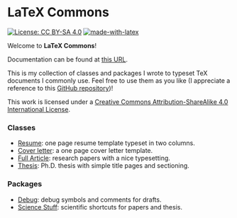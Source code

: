 # LaTeX Commons

[![License: CC BY-SA 4.0](https://img.shields.io/badge/License-CC%20BY--SA%204.0-lightgrey.svg)](https://creativecommons.org/licenses/by-sa/4.0/) [![made-with-latex](https://img.shields.io/badge/Made%20with-LaTeX-1f425f.svg)](https://www.latex-project.org/)

Welcome to **LaTeX Commons**!

Documentation can be found at [this URL](https://thesfinox.gitbook.io/latex-templates-and-packages/).

This is my collection of classes and packages I wrote to typeset TeX documents I commonly use. Feel free to use them as you like \(I appreciate a reference to this [GitHub repository](https://github.com/thesfinox/latex-commons)\)!

This work is licensed under a [Creative Commons Attribution-ShareAlike 4.0 International License](http://creativecommons.org/licenses/by-sa/4.0/).

### Classes

* [Resume](classes/resume.md): one page resume template typeset in two columns.
* [Cover letter](classes/cover.md): a one page cover letter template.
* [Full Article](classes/fullarticle.md): research papers with a nice typesetting.
* [Thesis](classes/thesis.md): Ph.D. thesis with simple title pages and sectioning.

### Packages

* [Debug](packages/debug.md): debug symbols and comments for drafts.
* [Science Stuff](packages/sciencestuff.md): scientific shortcuts for papers and thesis.





